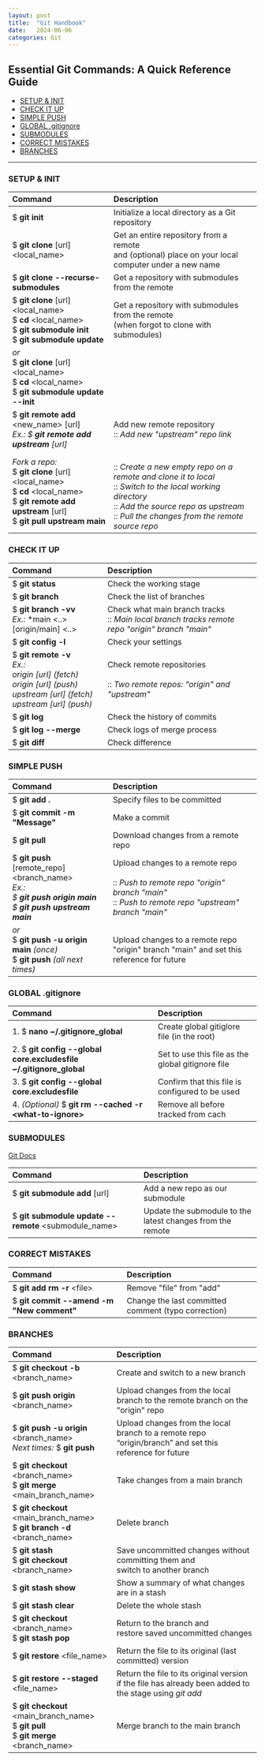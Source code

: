 ```yaml
---
layout: post
title:  "Git Handbook"
date:   2024-06-06
categories: Git
---
```


## Essential Git Commands: A Quick Reference Guide

  * [SETUP & INIT](#setup--init)
  * [CHECK IT UP](#check-it-up)
  * [SIMPLE PUSH](#simple-push)
  * [GLOBAL .gitignore](#global-gitignore)
  * [SUBMODULES](#submodules)
  * [CORRECT MISTAKES](#correct-mistakes)
  * [BRANCHES](#branches)

<hr>

### SETUP & INIT

| Command                                                                                                                                                          | Description                                                                                                                                                                                                             |
|:-----------------------------------------------------------------------------------------------------------------------------------------------------------------|:------------------------------------------------------------------------------------------------------------------------------------------------------------------------------------------------------------------------|
| $ **git init**                                                                                                                                                   | Initialize a local directory as a Git repository                                                                                                                                                                        |
| $ **git clone** [url] \<local_name>                                                                                                                              | Get an entire repository from a remote<br/>and (optional) place on your local computer under a new name                                                                                                                 |
| $ **git clone \--recurse-submodules**                                                                                                                            | Get a repository with submodules from the remote                                                                                                                                                                        |
| $ **git clone** [url] \<local_name><br/>$ **cd** \<local_name> <br/>$ **git submodule init** <br/>$ **git submodule update**<br/>                                | Get a repository with submodules from the remote <br/> (when forgot to clone with submodules)                                                                                                                           |
| _or_ <br/> $ **git clone** [url] \<local_name><br/>$ **cd** \<local_name><br/> $ **git submodule update \--init**                                                |                                                                                                                                                                                                                         |                                                                                            |
| $ **git remote add** \<new_name> [url] <br/>_Ex.: $ **git remote add upstream** [url]_                                                                           | Add new remote repository <br/> :: _Add new "upstream" repo link_                                                                                                                                                       |
| _Fork a repo:_ <br/> $ **git clone** [url] \<local_name><br/> $ **cd** \<local_name> <br/> $ **git remote add upstream** [url]<br/> $ **git pull upstream main** | <br/> :: _Create a new empty repo on a remote and clone it to local_ <br/> :: _Switch to the local working directory_<br/> :: _Add the source repo as upstream_ <br/> :: _Pull the changes from the remote source repo_ |
 


### CHECK IT UP

| Command                                                                                                                                    | Description                                                                                         |
|:-------------------------------------------------------------------------------------------------------------------------------------------|:----------------------------------------------------------------------------------------------------|
| $ **git status**                                                                                                                           | Check the working stage                                                                             |
| $ **git branch**                                                                                                                           | Check the list of branches                                                                          |
| $ **git branch -vv** <br/> _Ex.:_ *main <..> [origin/main] <..>                                                                            | Check what main branch tracks <br/>:: _Main local branch tracks remote repo "origin" branch "main"_ |  
| $ **git config -l**                                                                                                                        | Check your settings                                                                                 |
| $ **git remote -v** <br/> _Ex.:<br/> origin [url] (fetch)<br/> origin [url] (push)<br/>upstream [url] (fetch)<br/> upstream [url] (push)_ | Check remote repositories<br/><br/> :: _Two remote repos: "origin" and "upstream"_     |
| $ **git log**                                                                                                                              | Check the history of commits                                                                        |
| $ **git log \--merge**                                                                                                                     | Check logs of merge process                                                                         |
| $ **git diff**                                                                                                                             | Check difference                                                                                    |


### SIMPLE PUSH

| Command                                                                                                                      | Description                                                                                                                                        |
|:-----------------------------------------------------------------------------------------------------------------------------|:---------------------------------------------------------------------------------------------------------------------------------------------------|
| $ **git add .**                                                                                                              | Specify files to be committed                                                                                                                      |
| $ **git commit -m "**Message**"**                                                                                            | Make a commit                                                                                                                                      |
| $ **git pull**                                                                                                               | Download changes from a remote repo                                                                                                                |
| $ **git push** [remote_repo] \<branch_name>  <br/> _Ex.:<br/> $ **git push origin main** <br/> $ **git push upstream main**_ | Upload changes to a remote repo <br/><br/> :: _Push to remote repo "origin" branch "main"_ <br/> :: _Push to remote repo "upstream" branch "main"_ |
| _or_ <br/> $ **git push -u origin main** _(once)_ <br/>$ **git push**  _(all next times)_                                    | Upload changes to a remote repo "origin" branch "main" and set this reference for future                                                           |


### GLOBAL .gitignore

| Command                                                             | Description                                          |
|:--------------------------------------------------------------------|:-----------------------------------------------------|
| 1. $ **nano ~/.gitignore_global**                                   | Create global gitiglore file (in the root)        |
| 2. $ **git config \--global core.excludesfile ~/.gitignore_global** | Set to use this file as the global gitignore file | 
| 3. $ **git config \--global core.excludesfile**                     | Confirm that this file is configured to be used   |
| 4. _(Optional)_ $ **git rm \--cached -r \<what-to-ignore>**         | Remove all before tracked from cach               |


### SUBMODULES

[Git Docs](https://git-scm.com/book/en/v2/Git-Tools-Submodules )

| Command                                                  | Description                                                     |
|:---------------------------------------------------------|:----------------------------------------------------------------|
| $ **git submodule add** [url]                           | Add a new repo as our submodule                                 |
| $ **git submodule update \--remote** \<submodule_name> | Update the submodule to the latest changes from the remote|


### CORRECT MISTAKES

| Command                                        | Description                                         |
|:-----------------------------------------------|:----------------------------------------------------|
| $ **git add rm -r** \<file>                    | Remove "file" from "add"                            |
| $ **git commit \--amend -m "**New comment**"** | Change the last committed comment (typo correction) |


### BRANCHES

| Command                                                                                         | Description                                                                                             |
|:------------------------------------------------------------------------------------------------|:--------------------------------------------------------------------------------------------------------|
| $ **git checkout -b** \<branch_name>                                                            | Create and switch to a new branch                                                                       |
| $ **git push origin** \<branch_name>                                                            | Upload changes from the local branch to the remote branch on the "origin" repo                          |
| $ **git push -u origin** \<branch_name><br/>_Next times:_ $ **git push**                        | Upload changes from the local branch to a remote repo “origin/branch” and set this reference for future |
| $ **git checkout** \<branch_name> <br/> $ **git merge** \<main_branch_name>                     | Take changes from a main branch                                                                         |
| $ **git checkout** \<main_branch_name> <br/> $ **git branch -d** \<branch_name>                 | Delete  branch                                                                                          |
| $ **git stash** <br/> $ **git checkout** \<branch_name>                                         | Save uncommitted changes without committing them and <br/> switch to another branch                     |
| $ **git stash show**                                                                            | Show a summary of what changes are in a stash                                                           |
| $ **git stash clear**                                                                           | Delete the whole stash                                                                                  |
| $ **git checkout** \<branch_name> <br/> $ **git stash pop**                                     | Return to the branch and <br/> restore saved uncommitted changes                                        |
| $ **git restore** \<file_name>                                                                  | Return the file to its original (last committed) version                                                |
| $ **git restore \--staged** \<file_name>                                                        | Return the file to its original version if the file has already been added to the stage using _git add_ |
| $ **git checkout** \<main_branch_name> <br/> $ **git pull** <br/>$ **git merge** \<branch_name> | Merge branch to the main branch                                                                         |